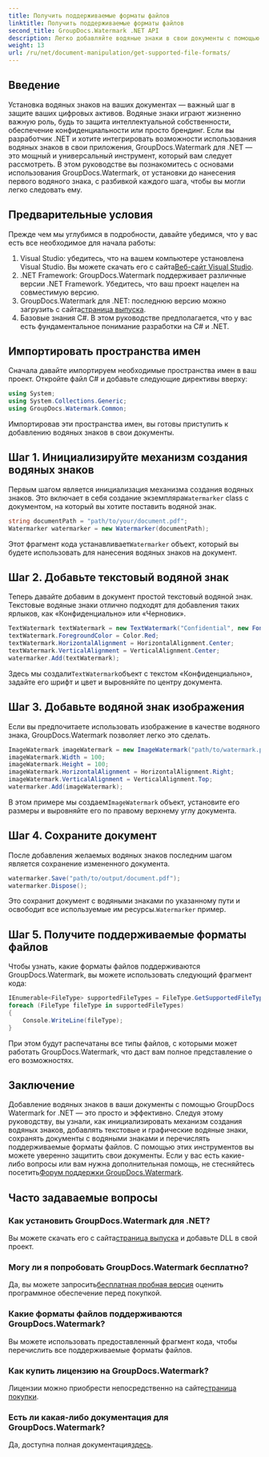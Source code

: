 ```yaml
---
title: Получить поддерживаемые форматы файлов
linktitle: Получить поддерживаемые форматы файлов
second_title: GroupDocs.Watermark .NET API
description: Легко добавляйте водяные знаки в свои документы с помощью GroupDocs.Watermark для .NET. Следуйте нашему подробному пошаговому руководству, чтобы защитить свои цифровые активы.
weight: 13
url: /ru/net/document-manipulation/get-supported-file-formats/
---
```

## Введение
Установка водяных знаков на ваших документах — важный шаг в защите ваших цифровых активов. Водяные знаки играют жизненно важную роль, будь то защита интеллектуальной собственности, обеспечение конфиденциальности или просто брендинг. Если вы разработчик .NET и хотите интегрировать возможности использования водяных знаков в свои приложения, GroupDocs.Watermark для .NET — это мощный и универсальный инструмент, который вам следует рассмотреть. В этом руководстве вы познакомитесь с основами использования GroupDocs.Watermark, от установки до нанесения первого водяного знака, с разбивкой каждого шага, чтобы вы могли легко следовать ему.
## Предварительные условия
Прежде чем мы углубимся в подробности, давайте убедимся, что у вас есть все необходимое для начала работы:
1.  Visual Studio: убедитесь, что на вашем компьютере установлена Visual Studio. Вы можете скачать его с сайта[Веб-сайт Visual Studio](https://visualstudio.microsoft.com/).
2. .NET Framework: GroupDocs.Watermark поддерживает различные версии .NET Framework. Убедитесь, что ваш проект нацелен на совместимую версию.
3. GroupDocs.Watermark для .NET: последнюю версию можно загрузить с сайта[страница выпуска](https://releases.groupdocs.com/Watermark/net/).
4. Базовые знания C#. В этом руководстве предполагается, что у вас есть фундаментальное понимание разработки на C# и .NET.
## Импортировать пространства имен
Сначала давайте импортируем необходимые пространства имен в ваш проект. Откройте файл C# и добавьте следующие директивы вверху:
```csharp
using System;
using System.Collections.Generic;
using GroupDocs.Watermark.Common;
```
Импортировав эти пространства имен, вы готовы приступить к добавлению водяных знаков в свои документы.

## Шаг 1. Инициализируйте механизм создания водяных знаков
 Первым шагом является инициализация механизма создания водяных знаков. Это включает в себя создание экземпляра`Watermarker` class с документом, на который вы хотите поставить водяной знак.
```csharp
string documentPath = "path/to/your/document.pdf";
Watermarker watermarker = new Watermarker(documentPath);
```
 Этот фрагмент кода устанавливает`Watermarker` объект, который вы будете использовать для нанесения водяных знаков на документ.
## Шаг 2. Добавьте текстовый водяной знак
Теперь давайте добавим в документ простой текстовый водяной знак. Текстовые водяные знаки отлично подходят для добавления таких ярлыков, как «Конфиденциально» или «Черновик».
```csharp
TextWatermark textWatermark = new TextWatermark("Confidential", new Font("Arial", 36));
textWatermark.ForegroundColor = Color.Red;
textWatermark.HorizontalAlignment = HorizontalAlignment.Center;
textWatermark.VerticalAlignment = VerticalAlignment.Center;
watermarker.Add(textWatermark);
```
 Здесь мы создали`TextWatermark`объект с текстом «Конфиденциально», задайте его шрифт и цвет и выровняйте по центру документа.
## Шаг 3. Добавьте водяной знак изображения
Если вы предпочитаете использовать изображение в качестве водяного знака, GroupDocs.Watermark позволяет легко это сделать.
```csharp
ImageWatermark imageWatermark = new ImageWatermark("path/to/watermark.png");
imageWatermark.Width = 100;
imageWatermark.Height = 100;
imageWatermark.HorizontalAlignment = HorizontalAlignment.Right;
imageWatermark.VerticalAlignment = VerticalAlignment.Top;
watermarker.Add(imageWatermark);
```
 В этом примере мы создаем`ImageWatermark` объект, установите его размеры и выровняйте его по правому верхнему углу документа.
## Шаг 4. Сохраните документ
После добавления желаемых водяных знаков последним шагом является сохранение измененного документа.
```csharp
watermarker.Save("path/to/output/document.pdf");
watermarker.Dispose();
```
 Это сохранит документ с водяными знаками по указанному пути и освободит все используемые им ресурсы.`Watermarker` пример.
## Шаг 5. Получите поддерживаемые форматы файлов
Чтобы узнать, какие форматы файлов поддерживаются GroupDocs.Watermark, вы можете использовать следующий фрагмент кода:
```csharp
IEnumerable<FileType> supportedFileTypes = FileType.GetSupportedFileTypes();
foreach (FileType fileType in supportedFileTypes)
{
    Console.WriteLine(fileType);
}
```
При этом будут распечатаны все типы файлов, с которыми может работать GroupDocs.Watermark, что даст вам полное представление о его возможностях.
## Заключение
Добавление водяных знаков в ваши документы с помощью GroupDocs Watermark for .NET — это просто и эффективно. Следуя этому руководству, вы узнали, как инициализировать механизм создания водяных знаков, добавлять текстовые и графические водяные знаки, сохранять документы с водяными знаками и перечислять поддерживаемые форматы файлов. С помощью этих инструментов вы можете уверенно защитить свои документы.
 Если у вас есть какие-либо вопросы или вам нужна дополнительная помощь, не стесняйтесь посетить[Форум поддержки GroupDocs.Watermark](https://forum.groupdocs.com/c/watermark/19).
## Часто задаваемые вопросы
### Как установить GroupDocs.Watermark для .NET?
 Вы можете скачать его с сайта[страница выпуска](https://releases.groupdocs.com/Watermark/net/) и добавьте DLL в свой проект.
### Могу ли я попробовать GroupDocs.Watermark бесплатно?
 Да, вы можете запросить[бесплатная пробная версия](https://releases.groupdocs.com/) оценить программное обеспечение перед покупкой.
### Какие форматы файлов поддерживаются GroupDocs.Watermark?
Вы можете использовать предоставленный фрагмент кода, чтобы перечислить все поддерживаемые форматы файлов.
### Как купить лицензию на GroupDocs.Watermark?
 Лицензии можно приобрести непосредственно на сайте[страница покупки](https://purchase.groupdocs.com/buy).
### Есть ли какая-либо документация для GroupDocs.Watermark?
 Да, доступна полная документация[здесь](https://tutorials.groupdocs.com/Watermark/net/).